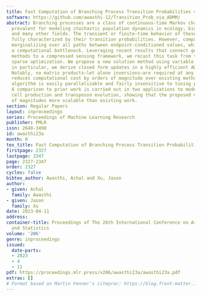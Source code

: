 ```yaml
---
title: Fast Computation of Branching Process Transition Probabilities via ADMM
software: https://github.com/awasthi-12/Transition_Prob_via_ADMM/
abstract: Branching processes are a class of continuous-time Markov chains (CTMCs)
  prevalent for modeling stochastic population dynamics in ecology, biology, epidemiology,
  and many other fields. The transient or finite-time behavior of these systems is
  fully characterized by their transition probabilities. However, computing them requires
  marginalizing over all paths between endpoint-conditioned values, which often poses
  a computational bottleneck. Leveraging recent results that connect generating function
  methods to a compressed sensing framework, we recast this task from the lens of
  sparse optimization. We propose a new solution method using variable splitting;
  in particular, we derive closed form updates in a highly efficient ADMM algorithm.
  Notably, no matrix products—let alone inversions—are required at any step. This
  reduces computational cost by orders of magnitude over existing methods, and the
  algorithm is easily parallelizable and fairly insensitive to tuning parameters.
  A comparison to prior work is carried out in two applications to models of blood
  cell production and transposon evolution, showing that the proposed method is orders
  of magnitudes more scalable than existing work.
section: Regular Papers
layout: inproceedings
series: Proceedings of Machine Learning Research
publisher: PMLR
issn: 2640-3498
id: awasthi23a
month: 0
tex_title: Fast Computation of Branching Process Transition Probabilities via ADMM
firstpage: 2327
lastpage: 2347
page: 2327-2347
order: 2327
cycles: false
bibtex_author: Awasthi, Achal and Xu, Jason
author:
- given: Achal
  family: Awasthi
- given: Jason
  family: Xu
date: 2023-04-11
address:
container-title: Proceedings of The 26th International Conference on Artificial Intelligence
  and Statistics
volume: '206'
genre: inproceedings
issued:
  date-parts:
  - 2023
  - 4
  - 11
pdf: https://proceedings.mlr.press/v206/awasthi23a/awasthi23a.pdf
extras: []
# Format based on Martin Fenner's citeproc: https://blog.front-matter.io/posts/citeproc-yaml-for-bibliographies/
---
```

